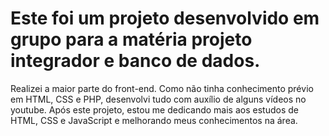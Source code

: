# Este foi um projeto desenvolvido em grupo para a matéria projeto integrador e banco de dados. 
Realizei a maior parte do front-end. Como não tinha conhecimento prévio em HTML, CSS e PHP, desenvolvi tudo com auxílio de alguns vídeos no youtube. 
Após este projeto, estou me dedicando mais aos estudos de HTML, CSS e JavaScript e melhorando meus conhecimentos na área. 
